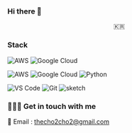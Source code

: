 ### Hi there 👋


<p align="center">
  <samp>
    🇰🇷 <br> 
  </samp>
</p>



### Stack
![AWS](https://img.shields.io/badge/AWS-232F3E.svg?&style=for-the-badge&logo=Amazon%20AWS&logoColor=white&label=&color=232F3E&labelColor=FF9900)
![Google Cloud](https://img.shields.io/badge/Google%20Cloud-232F3E.svg?&style=for-the-badge&logo=Amazon%20AWS&logoColor=white&label=&color=232F3E&labelColor=FF9900)

<img alt="AWS" src ="https://img.shields.io/badge/AWS-232F3E.svg?&style=for-the-badge&logo=Amazon%20AWS&logoColor=white"/>
<img alt="Google Cloud" src ="https://img.shields.io/badge/Google Cloud-4285F4.svg?&style=for-the-badge&logo=Google%20Cloud&logoColor=white"/>

<img alt="Python" src ="https://img.shields.io/badge/Python-3776AB.svg?&style=for-the-badge&logo=Python&logoColor=white"/>

![VS Code](https://img.shields.io/static/v1?style=for-the-badge&logo=visual-studio-code&message=VS%20Code&label=&color=007ACC&labelColor=000000)
![Git](https://img.shields.io/static/v1?style=for-the-badge&logo=git&message=Git&label=&color=F05032&labelColor=000000)
![sketch](https://img.shields.io/static/v1?style=for-the-badge&logo=sketch&message=SKETCH&label=&color=F7B500&labelColor=000000) 

<!-- 💎 Projects -->

### 🏄🏻‍♀️ Get in touch with me

📧 Email : thecho2cho2@gmail.com



<!--
**hajekim/hajekim** is a ✨ _special_ ✨ repository because its `README.md` (this file) appears on your GitHub profile.

Here are some ideas to get you started:

- 🔭 I’m currently working on ...
- 🌱 I’m currently learning ...
- 👯 I’m looking to collaborate on ...
- 🤔 I’m looking for help with ...
- 💬 Ask me about ...
- 📫 How to reach me: ...
- 😄 Pronouns: ...
- ⚡ Fun fact: ...
-->

